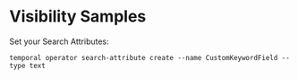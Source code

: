 # Visibility Samples

Set your Search Attributes:

```command
temporal operator search-attribute create --name CustomKeywordField --type text
```